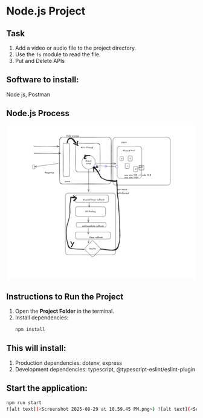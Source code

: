 # Node.js Project

## Task
1. Add a video or audio file to the project directory.
2. Use the `fs` module to read the file.
3. Put and Delete APIs

## Software to install:
Node js, Postman 

## Node.js Process
![Node.js Process](image.png)

## Instructions to Run the Project
1. Open the **Project Folder** in the terminal.
2. Install dependencies:
   ```sh 
   npm install

## This will install:
1. Production dependencies: dotenv, express
2. Development dependencies: typescript, @typescript-eslint/eslint-plugin

## Start the application:
   ```sh
   npm run start
![alt text](<Screenshot 2025-08-29 at 10.59.45 PM.png>) ![alt text](<Screenshot 2025-08-29 at 10.59.51 PM.png>)